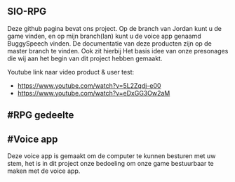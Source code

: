## SIO-RPG
Deze github pagina bevat ons project. Op de branch van Jordan kunt u de game vinden, en op mijn branch(Ian) kunt u de voice app genaamd BuggySpeech vinden. De documentatie van deze producten zijn op de master branch te vinden. Ook zit hierbij Het basis idee van onze presonages die wij aan het begin van dit project hebben gemaakt.

Youtube link naar video product & user test:
* https://www.youtube.com/watch?v=5L2Zqdj-e00
* https://www.youtube.com/watch?v=eDxGG3Ow2aM

#RPG gedeelte
---

#Voice app
---
Deze voice app is gemaakt om de computer te kunnen besturen met uw stem, het is in dit project onze bedoeling om onze game bestuurbaar te maken met de voice app.
